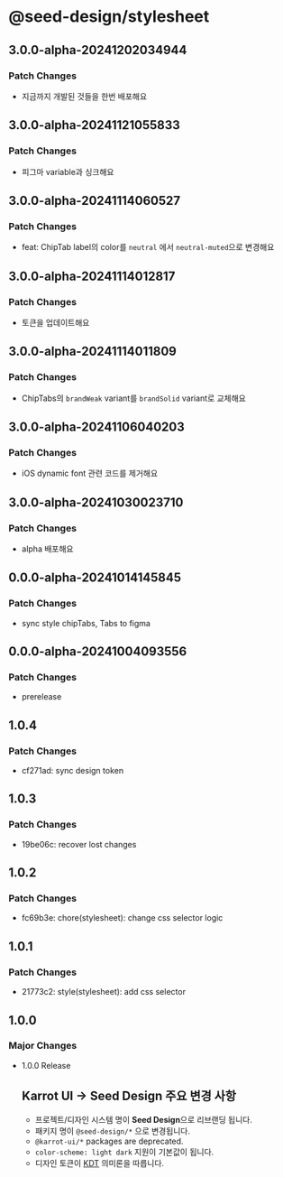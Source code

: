 # @seed-design/stylesheet

## 3.0.0-alpha-20241202034944

### Patch Changes

- 지금까지 개발된 것들을 한번 배포해요

## 3.0.0-alpha-20241121055833

### Patch Changes

- 피그마 variable과 싱크해요

## 3.0.0-alpha-20241114060527

### Patch Changes

- feat: ChipTab label의 color를 `neutral` 에서 `neutral-muted`으로 변경해요

## 3.0.0-alpha-20241114012817

### Patch Changes

- 토큰을 업데이트해요

## 3.0.0-alpha-20241114011809

### Patch Changes

- ChipTabs의 `brandWeak` variant를 `brandSolid` variant로 교체해요

## 3.0.0-alpha-20241106040203

### Patch Changes

- iOS dynamic font 관련 코드를 제거해요

## 3.0.0-alpha-20241030023710

### Patch Changes

- alpha 배포해요

## 0.0.0-alpha-20241014145845

### Patch Changes

- sync style chipTabs, Tabs to figma

## 0.0.0-alpha-20241004093556

### Patch Changes

- prerelease

## 1.0.4

### Patch Changes

- cf271ad: sync design token

## 1.0.3

### Patch Changes

- 19be06c: recover lost changes

## 1.0.2

### Patch Changes

- fc69b3e: chore(stylesheet): change css selector logic

## 1.0.1

### Patch Changes

- 21773c2: style(stylesheet): add css selector

## 1.0.0

### Major Changes

- 1.0.0 Release

  ## Karrot UI → Seed Design 주요 변경 사항

  - 프로젝트/디자인 시스템 명이 **Seed Design**으로 리브랜딩 됩니다.
  - 패키지 명이 `@seed-design/*` 으로 변경됩니다.
  - `@karrot-ui/*` packages are deprecated.
  - `color-scheme: light dark` 지원이 기본값이 됩니다.
  - 디자인 토큰이 [KDT](https://github.com/daangn/kdt/tree/main/language) 의미론을 따릅니다.
